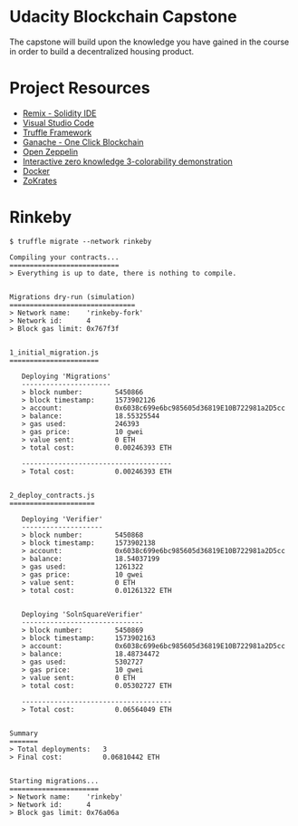 # Udacity Blockchain Capstone

The capstone will build upon the knowledge you have gained in the course in order to build a decentralized housing product. 

# Project Resources

* [Remix - Solidity IDE](https://remix.ethereum.org/)
* [Visual Studio Code](https://code.visualstudio.com/)
* [Truffle Framework](https://truffleframework.com/)
* [Ganache - One Click Blockchain](https://truffleframework.com/ganache)
* [Open Zeppelin ](https://openzeppelin.org/)
* [Interactive zero knowledge 3-colorability demonstration](http://web.mit.edu/~ezyang/Public/graph/svg.html)
* [Docker](https://docs.docker.com/install/)
* [ZoKrates](https://github.com/Zokrates/ZoKrates)


# Rinkeby

```
$ truffle migrate --network rinkeby

Compiling your contracts...
===========================
> Everything is up to date, there is nothing to compile.


Migrations dry-run (simulation)
===============================
> Network name:    'rinkeby-fork'
> Network id:      4
> Block gas limit: 0x767f3f


1_initial_migration.js
======================

   Deploying 'Migrations'
   ----------------------
   > block number:        5450866
   > block timestamp:     1573902126
   > account:             0x6038c699e6bc985605d36819E10B722981a2D5cc
   > balance:             18.55325544
   > gas used:            246393
   > gas price:           10 gwei
   > value sent:          0 ETH
   > total cost:          0.00246393 ETH

   -------------------------------------
   > Total cost:          0.00246393 ETH


2_deploy_contracts.js
=====================

   Deploying 'Verifier'
   --------------------
   > block number:        5450868
   > block timestamp:     1573902138
   > account:             0x6038c699e6bc985605d36819E10B722981a2D5cc
   > balance:             18.54037199
   > gas used:            1261322
   > gas price:           10 gwei
   > value sent:          0 ETH
   > total cost:          0.01261322 ETH


   Deploying 'SolnSquareVerifier'
   ------------------------------
   > block number:        5450869
   > block timestamp:     1573902163
   > account:             0x6038c699e6bc985605d36819E10B722981a2D5cc
   > balance:             18.48734472
   > gas used:            5302727
   > gas price:           10 gwei
   > value sent:          0 ETH
   > total cost:          0.05302727 ETH

   -------------------------------------
   > Total cost:          0.06564049 ETH


Summary
=======
> Total deployments:   3
> Final cost:          0.06810442 ETH


Starting migrations...
======================
> Network name:    'rinkeby'
> Network id:      4
> Block gas limit: 0x76a06a


```